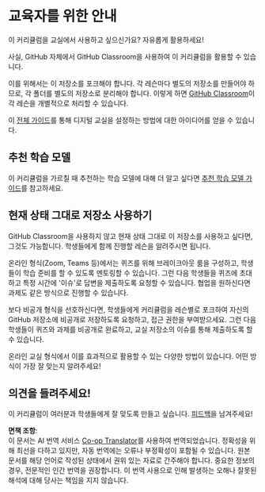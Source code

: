 <!--
CO_OP_TRANSLATOR_METADATA:
{
  "original_hash": "9fd36f5dc734203ee28b6cf2573e5eab",
  "translation_date": "2025-08-24T21:00:18+00:00",
  "source_file": "for-teachers.md",
  "language_code": "ko"
}
-->
# 교육자를 위한 안내

이 커리큘럼을 교실에서 사용하고 싶으신가요? 자유롭게 활용하세요!

사실, GitHub 자체에서 GitHub Classroom을 사용하여 이 커리큘럼을 활용할 수 있습니다.

이를 위해서는 이 저장소를 포크해야 합니다. 각 레슨마다 별도의 저장소를 만들어야 하므로, 각 폴더를 별도의 저장소로 분리해야 합니다. 이렇게 하면 [GitHub Classroom](https://classroom.github.com/classrooms)이 각 레슨을 개별적으로 처리할 수 있습니다.

이 [전체 가이드](https://github.blog/2020-03-18-set-up-your-digital-classroom-with-github-classroom/)를 통해 디지털 교실을 설정하는 방법에 대한 아이디어를 얻을 수 있습니다.

## 추천 학습 모델

이 커리큘럼을 가르칠 때 추천하는 학습 모델에 대해 더 알고 싶다면 [추천 학습 모델 가이드](recommended-learning-model.md)를 참고하세요.

## 현재 상태 그대로 저장소 사용하기

GitHub Classroom을 사용하지 않고 현재 상태 그대로 이 저장소를 사용하고 싶다면, 그것도 가능합니다. 학생들에게 함께 진행할 레슨을 알려주시면 됩니다.

온라인 형식(Zoom, Teams 등)에서는 퀴즈를 위해 브레이크아웃 룸을 구성하고, 학생들이 학습 준비를 할 수 있도록 멘토링할 수 있습니다. 그런 다음 학생들을 퀴즈에 초대하고 특정 시간에 '이슈'로 답변을 제출하도록 요청할 수 있습니다. 협업을 원하신다면 과제도 같은 방식으로 진행할 수 있습니다.

보다 비공개 형식을 선호하신다면, 학생들에게 커리큘럼을 레슨별로 포크하여 자신의 GitHub 저장소에 비공개로 저장하도록 요청하고, 접근 권한을 부여받으세요. 그런 다음 학생들이 퀴즈와 과제를 비공개로 완료하고, 교실 저장소의 이슈를 통해 제출하도록 할 수 있습니다.

온라인 교실 형식에서 이를 효과적으로 활용할 수 있는 다양한 방법이 있습니다. 어떤 방식이 가장 잘 맞는지 알려주세요!

## 의견을 들려주세요!

이 커리큘럼이 여러분과 학생들에게 잘 맞도록 만들고 싶습니다. [피드백](https://forms.microsoft.com/Pages/ResponsePage.aspx?id=v4j5cvGGr0GRqy180BHbR2humCsRZhxNuI79cm6n0hRUQzRVVU9VVlU5UlFLWTRLWlkyQUxORTg5WS4u)을 남겨주세요!

**면책 조항**:  
이 문서는 AI 번역 서비스 [Co-op Translator](https://github.com/Azure/co-op-translator)를 사용하여 번역되었습니다. 정확성을 위해 최선을 다하고 있지만, 자동 번역에는 오류나 부정확성이 포함될 수 있습니다. 원본 문서를 해당 언어로 작성된 상태에서 권위 있는 자료로 간주해야 합니다. 중요한 정보의 경우, 전문적인 인간 번역을 권장합니다. 이 번역 사용으로 인해 발생하는 오해나 잘못된 해석에 대해 당사는 책임을 지지 않습니다.